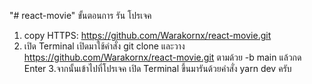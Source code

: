 "# react-movie" 
 ขั้นตอนการ รัน โปรเจค 
 
 1. copy HTTPS: https://github.com/Warakornx/react-movie.git
 2. เปิด Terminal เปิดมาใช้คำสั่ง git clone และวาง https://github.com/Warakornx/react-movie.git ตามด้วย -b main แล้วกด Enter
 3.จากนั้นเข้าไปที่โปรเจค เปิด Terminal ขึ้นมารันด้วยคำสั่ง yarn dev ครับ

